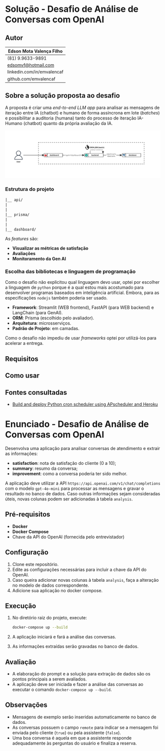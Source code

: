# Solução - Desafio de Análise de Conversas com OpenAI

## Autor

| Edson Mota Valença Filho|
|-|
| (81) 9.9633-9891 |
| edsomvf@hotmail.com |
| linkedin.com/in/emvalencaf |
| github.com/emvalencaf |

## Sobre a solução proposta ao desafio

A proposta é criar uma *end-to-end LLM app* para analisar as mensagens de iteração entre IA (chatbot) e humano de forma assíncrona em lote (*batches*) e possibilitar a auditoria (humana) tanto do processo de iteração IA-Humano (chatbot) quanto da própria avaliação da IA.

![Diagrama da Arquitetura Geral](/docs/diagrams/general_architecture.png)

### Estrutura do projeto
```plaintext
|__ api/
|
|
|__ prisma/
|
|
|__ dashboard/
```

As *features* são:
- **Visualizar as métricas de satisfação**
- **Avaliações**
- **Monitoramento da Gen AI**

### Escolha das bibliotecas e linguagem de programação

Como o desafio não explicitou qual linguagem devo usar, optei por escolher a linguagem de `python` porque é a qual estou mais acostumado para desenvolver programas baseados em inteligência artificial. Embora, para as especificações `nodejs` também poderia ser usado.

- **Framework**: Streamlit (WEB frontend), FastAPI (para WEB backend) e LangChain (para GenAI).
- **ORM**: Prisma (escolhido pelo avaliador).
- **Arquitetura**: microsserviços.
- **Padrão de Projeto**: em camadas.

Como o desafio não impediu de usar *frameworks* optei por utilizá-los para acelerar a entrega. 

## Requisitos


## Como usar

## Fontes consultadas

- [Build and deploy Python cron scheduler using APscheduler and Heroku](https://medium.com/@sauravkumarsct/build-and-deploy-python-cron-scheduler-using-apscheduler-and-heroku-8c90ce4ba069)

# Enunciado - Desafio de Análise de Conversas com OpenAI

Desenvolva uma aplicação para analisar conversas de atendimento e extrair as informações:
- **satisfaction**: nota de satisfação do cliente (0 a 10);
- **summary**: resumo da conversa;
- **improvement**: como a conversa poderia ter sido melhor.

A aplicação deve utilizar a API `https://api.openai.com/v1/chat/completions` com o modelo `gpt-4o-mini` para processar as mensagens e gravar o resultado no banco de dados. Caso outras informações sejam consideradas úteis, novas colunas podem ser adicionadas à tabela `analysis`.

## Pré-requisitos

- **Docker**  
- **Docker Compose**  
- Chave da API do OpenAI (fornecida pelo entrevistador)

## Configuração

1. Clone este repositório.
2. Edite as configurações necessárias para incluir a chave da API do OpenAI.
3. Caso queira adicionar novas colunas à tabela `analysis`, faça a alteração no modelo de dados correspondente.
4. Adicione sua aplicação no docker compose.

## Execução

1. No diretório raiz do projeto, execute:
   ```bash
   docker-compose up --build
   ```
2. A aplicação iniciará e fará a análise das conversas.

3. As informações extraídas serão gravadas no banco de dados.

## Avaliação
- A elaboração do prompt e a solução para extração de dados são os pontos principais a serem avaliados.
- A aplicação deve ser iniciada e fazer a análise das conversas ao executar o comando `docker-compose up --build`.

## Observações

- Mensagens de exemplo serão inseridas automaticamente no banco de dados.
- As conversas possuem o campo `remote` para indicar se a mensagem foi enviada pelo cliente (`true`) ou pela assistente (`false`).
- Uma boa conversa é aquela em que a assistente responde adequadamente às perguntas do usuário e finaliza a reserva.  

